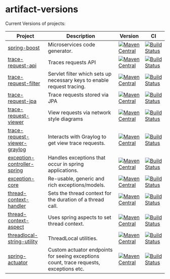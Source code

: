 # artifact-versions
Current Versions of projects:

| Project                                                                                   | Description                                                                                 | Version  | CI |
|-------------------------------------------------------------------------------------------|---------------------------------------------------------------------------------------------|-----------------------------------------------------------------------------------------------------------------------------------------------------------------------------------------------------------------------------------------------------| ------------------------------------------------------------------------------------------------------------------------------------------------------------------------------------------------------|
|[spring-boost](https://github.com/imamchishty/spring-boost)                                | Microservices code generator.    |[![Maven Central](https://maven-badges.herokuapp.com/maven-central/com.shedhack.tool/spring-boost/badge.svg?style=plastic)](https://maven-badges.herokuapp.com/maven-central/com.shedhack.tool/spring-boost)                                         |[![Build Status](https://travis-ci.org/imamchishty/spring-boost.svg?branch=master "spring-boost")](https://travis-ci.org/imamchishty/spring-boost)                                                     |
|[trace-request-api](https://github.com/imamchishty/trace-request-api)                      | Traces requests API |[![Maven Central](https://maven-badges.herokuapp.com/maven-central/com.shedhack.trace/trace-request-api/badge.svg?style=plastic)](https://maven-badges.herokuapp.com/maven-central/com.shedhack.trace/trace-request-api)                             |[![Build Status](https://travis-ci.org/imamchishty/trace-request-api.svg?branch=master "trace-request-api")](https://travis-ci.org/imamchishty/trace-request-api)                                      |
|[trace-request-filter](https://github.com/imamchishty/trace-request-filter)                | Servlet filter which sets up necessary keys to enable request tracing.|[![Maven Central](https://maven-badges.herokuapp.com/maven-central/com.shedhack.trace/trace-request-filter/badge.svg?style=plastic)](https://maven-badges.herokuapp.com/maven-central/com.shedhack.trace/trace-request-filter)                       |[![Build Status](https://travis-ci.org/imamchishty/trace-request-filter.svg?branch=master "filter-request-filter")](https://travis-ci.org/imamchishty/trace-request-filter)                            |
|[trace-request-jpa](https://github.com/imamchishty/trace-request-jpa)                      | Trace requests stored via JPA |[![Maven Central](https://maven-badges.herokuapp.com/maven-central/com.shedhack.trace/trace-request-jpa/badge.svg?style=plastic)](https://maven-badges.herokuapp.com/maven-central/com.shedhack.trace/trace-request-jpa)                             |[![Build Status](https://travis-ci.org/imamchishty/trace-request-jpa.svg?branch=master "filter-request-jpa")](https://travis-ci.org/imamchishty/trace-request-jpa)                                     |
|[trace-request-viewer](https://github.com/imamchishty/trace-request-viewer)                | View requests via network style diagrams |[![Maven Central](https://maven-badges.herokuapp.com/maven-central/com.shedhack.trace/trace-request-viewer/badge.svg?style=plastic)](https://maven-badges.herokuapp.com/maven-central/com.shedhack.trace/trace-request-viewer)                       |[![Build Status](https://travis-ci.org/imamchishty/trace-request-viewer.svg?branch=master "filter-request-viewer")](https://travis-ci.org/imamchishty/trace-request-viewer)                            |
|[trace-request-viewer-graylog](https://github.com/imamchishty/trace-request-viewer-graylog)| Interacts with Graylog to get view trace requests. |[![Maven Central](https://maven-badges.herokuapp.com/maven-central/com.shedhack.trace/trace-request-viewer-graylog/badge.svg?style=plastic)](https://maven-badges.herokuapp.com/maven-central/com.shedhack.trace/trace-request-viewer-graylog)       |[![Build Status](https://travis-ci.org/imamchishty/trace-request-viewer-graylog.svg?branch=master "filter-request-viewer-graylog")](https://travis-ci.org/imamchishty/trace-request-viewer-graylog)    |
|[exception-controller-spring](https://github.com/imamchishty/exception-controller-spring)  | Handles exceptions that occur in spring applications. |[![Maven Central](https://maven-badges.herokuapp.com/maven-central/com.shedhack.exception/exception-controller-spring/badge.svg?style=plastic)](https://maven-badges.herokuapp.com/maven-central/com.shedhack.exception/exception-controller-spring) |[![Build Status](https://travis-ci.org/imamchishty/exception-controller-spring.svg?branch=master "exception-controller-spring")](https://travis-ci.org/imamchishty/exception-controller-spring)        |
|[exception-core](https://github.com/imamchishty/exception-core)                            | Re-usable, generic and rich exceptions/models.|[![Maven Central](https://maven-badges.herokuapp.com/maven-central/com.shedhack.exception/exception-core/badge.svg?style=plastic)](https://maven-badges.herokuapp.com/maven-central/com.shedhack.exception/exception-core)                           |[![Build Status](https://travis-ci.org/imamchishty/exception-core.svg?branch=master "Travis CI")](https://travis-ci.org/imamchishty/exception-core)                                                    |
|[thread-context-handler](https://github.com/imamchishty/thread-context-handler)            | Sets the thread context for the duration of a thread call. |[![Maven Central](https://maven-badges.herokuapp.com/maven-central/com.shedhack.thread/thread-context-handler/badge.svg?style=plastic)](https://maven-badges.herokuapp.com/maven-central/com.shedhack.thread/thread-context-handler)                 |[![Build Status](https://travis-ci.org/imamchishty/thread-context-handler.svg?branch=master "thread-context-aspect")](https://travis-ci.org/imamchishty/thread-context-handler)                        |
|[thread-context-aspect](https://github.com/imamchishty/thread-context-aspect)              | Uses spring aspects to set thread context. |[![Maven Central](https://maven-badges.herokuapp.com/maven-central/com.shedhack.thread/thread-context-aspect/badge.svg?style=plastic)](https://maven-badges.herokuapp.com/maven-central/com.shedhack.thread/thread-context-aspect)                   |[![Build Status](https://travis-ci.org/imamchishty/thread-context-aspect.svg?branch=master "JMC threads list")](https://travis-ci.org/imamchishty/thread-context-aspect)                               |
|[threadlocal-string-utility](https://github.com/imamchishty/threadlocal-string-utility)    | ThreadLocal utilities. |[![Maven Central](https://maven-badges.herokuapp.com/maven-central/com.shedhack.thread/threadlocal-string-utility/badge.svg?style=plastic)](https://maven-badges.herokuapp.com/maven-central/com.shedhack.thread/threadlocal-string-utility)         |[![Build Status](https://travis-ci.org/imamchishty/threadlocal-string-utility.svg?branch=master "threadlocal-string-utility")](https://travis-ci.org/imamchishty/threadlocal-string-utility)           |
|[spring-actuator](https://github.com/imamchishty/spring-actuator)                          | Custom actuator endpoints for seeing exceptions count, trace requests, exceptions etc.|[![Maven Central](https://maven-badges.herokuapp.com/maven-central/com.shedhack.spring/spring-actuator/badge.svg?style=plastic)](https://maven-badges.herokuapp.com/maven-central/com.shedhack.spring/spring-actuator)                    |[![Build Status](https://travis-ci.org/imamchishty/spring-actuator.svg?branch=master "Travis CI")](https://travis-ci.org/imamchishty/spring-actuator)                                                  |
